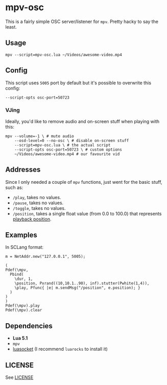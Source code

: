 # mpv-osc

This is a fairly simple OSC server/listener for `mpv`. Pretty hacky to say the least.

## Usage

```
mpv --script=mpv-osc.lua ~/Videos/awesome-video.mp4
```

## Config

This script uses `5005` port by default but it's possible to overwrite this config:

```
--script-opts osc-port=50723
```

### VJing

Ideally, you'd like to remove audio and on-screen stuff when playing with this:

```
mpv --volume=-1 \ # mute audio
    --osd-level=0 --no-osc \ # disable on-screen stuff
    --script=mpv-osc.lua \ # the actual script
    --script-opts osc-port=50723 \ # custom options
    ~/Videos/awesome-video.mp4 # our favourite vid
```

## Addresses

Since I only needed a couple of `mpv` functions, just went for the basic stuff, such as:

* `/play`, takes no values.
* `/pause`, takes no values.
* `/toggle`, takes no values.
* `/position`, takes a single float value (from 0.0 to 100.0) that represents [playback position](https://mpv.io/manual/master/#command-interface-[relative|absolute|absolute-percent|relative-percent|exact|keyframes]).

## Examples

In SCLang format:

```
m = NetAddr.new("127.0.0.1", 5005);

(
Pdef(\mpv,
  Pbind(
    \dur, 1,
    \position, Pxrand((10,10.1..90), inf).stutter(Pwhite(1,4)),
    \play, Pfunc{ |e| m.sendMsg("/position", e.position); }
  )
)
)
Pdef(\mpv).play
Pdef(\mpv).clear
```

## Dependencies

* **Lua 5.1**
* `mpv`
* [luasocket](https://luarocks.org/modules/luarocks/luasocket) (I recommend `luarocks` to install it)

## LICENSE

See [LICENSE](LICENSE)
